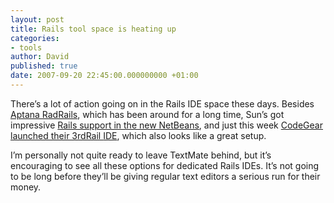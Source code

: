 ```yaml
---
layout: post
title: Rails tool space is heating up
categories:
- tools
author: David
published: true
date: 2007-09-20 22:45:00.000000000 +01:00
---
```

<p>There&#8217;s a lot of action going on in the Rails <span class="caps">IDE</span> space these days. Besides <a href="http://www.radrails.org/">Aptana RadRails</a>, which has been around for a long time, Sun&#8217;s got impressive <a href="http://wiki.netbeans.info/wiki/view/RubyOnRails">Rails support in the new NetBeans</a>, and just this week <a href="http://www.codegear.com/products/3rdrail/">CodeGear launched their 3rdRail <span class="caps">IDE</span></a>, which also looks like a great setup.</p>
<p>I&#8217;m personally not quite ready to leave TextMate behind, but it&#8217;s encouraging to see all these options for dedicated Rails IDEs. It&#8217;s not going to be long before they&#8217;ll be giving regular text editors a serious run for their money.</p>